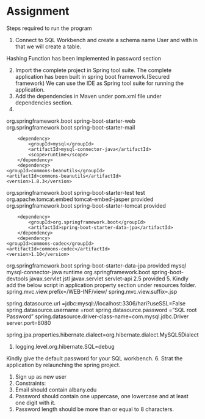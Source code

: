 # Assignment
Steps required to run the program

1.	Connect to SQL Workbench and create a schema name User and with in that we will create a table.
 
Hashing Function has been implemented in password section
 
2.	Import the complete project in Spring tool suite. The complete application has been built in spring boot framework.(Secured framework) We can use the IDE as Spring tool suite for running the application.
3.	Add the dependencies in Maven under pom.xml file under dependencies section.
4.	 
<dependency>
			<groupId>org.springframework.boot</groupId>
			<artifactId>spring-boot-starter-web</artifactId>
		</dependency>
		<dependency>
			<groupId>org.springframework.boot</groupId>
			<artifactId>spring-boot-starter-mail</artifactId>
		</dependency>

		<dependency>
			<groupId>mysql</groupId>
			<artifactId>mysql-connector-java</artifactId>
			<scope>runtime</scope>
		</dependency>
		<dependency>
    <groupId>commons-beanutils</groupId>
    <artifactId>commons-beanutils</artifactId>
    <version>1.8.3</version>
</dependency>
		<dependency>
			<groupId>org.springframework.boot</groupId>
			<artifactId>spring-boot-starter-test</artifactId>
			<scope>test</scope>
		</dependency>
		<dependency>
    <groupId>org.apache.tomcat.embed</groupId>
    <artifactId>tomcat-embed-jasper</artifactId>
   <scope>provided</scope>
</dependency>
<!-- https://mvnrepository.com/artifact/org.springframework.boot/spring-boot-starter-tomcat -->
<dependency>
    <groupId>org.springframework.boot</groupId>
    <artifactId>spring-boot-starter-tomcat</artifactId>
<scope>provided</scope>
</dependency>


		<dependency>
			<groupId>org.springframework.boot</groupId>
			<artifactId>spring-boot-starter-data-jpa</artifactId>
		</dependency>
		<dependency>
    <groupId>commons-codec</groupId>
    <artifactId>commons-codec</artifactId>
    <version>1.10</version>
</dependency>
		<!-- https://mvnrepository.com/artifact/org.springframework.boot/spring-boot-starter-data-jpa -->
<dependency>
    <groupId>org.springframework.boot</groupId>
    <artifactId>spring-boot-starter-data-jpa</artifactId>
 <scope>provided</scope>
</dependency>
<dependency>
    <groupId>mysql</groupId>
    <artifactId>mysql-connector-java</artifactId>
    <scope>runtime</scope>
</dependency>
		<!-- https://mvnrepository.com/artifact/org.springframework.boot/spring-boot-devtools -->
<dependency>
    <groupId>org.springframework.boot</groupId>
    <artifactId>spring-boot-devtools</artifactId>

</dependency>
<!-- https://mvnrepository.com/artifact/javax.servlet/jstl -->
<dependency>
    <groupId>javax.servlet</groupId>
    <artifactId>jstl</artifactId>
   
</dependency>
<!-- https://mvnrepository.com/artifact/javax.servlet/servlet-api -->
<dependency>
    <groupId>javax.servlet</groupId>
    <artifactId>servlet-api</artifactId>
    <version>2.5</version>
    <scope>provided</scope>
</dependency>
5.	Kindly add the below script in application property section under resources folder.
spring.mvc.view.prefix=/WEB-INF/view/
spring.mvc.view.suffix=.jsp

spring.datasource.url =jdbc:mysql://localhost:3306/hari?useSSL=False
spring.datasource.username =root
spring.datasource.password =”SQL root Password”
spring.datasource.driver-class-name=com.mysql.jdbc.Driver
server.port=8080


spring.jpa.properties.hibernate.dialect=org.hibernate.dialect.MySQL5Dialect
1.	logging.level.org.hibernate.SQL=debug
 
Kindly give the default password for your SQL workbench.
6.	Strat the application by relaunching the spring project.
1.	Sign up as new user
2.	Constraints:
1.	Email should contain albany.edu
2.	Password should contain one uppercase, one lowercase and at least one digit with it.
3.	Password length should be more than or equal to 8 characters.



